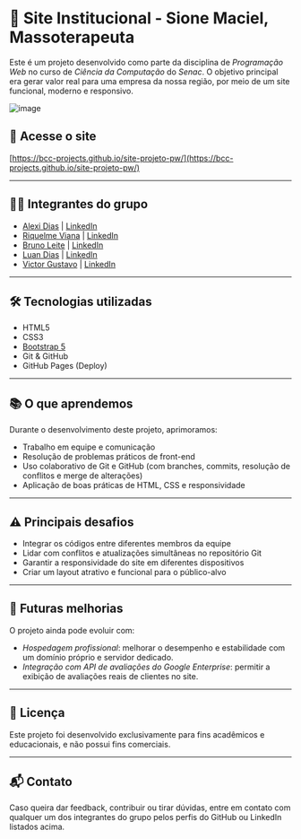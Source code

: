 # 🌿 Site Institucional - Sione Maciel, Massoterapeuta

Este é um projeto desenvolvido como parte da disciplina de *Programação Web* no curso de *Ciência da Computação* do *Senac*. O objetivo principal era gerar valor real para uma empresa da nossa região, por meio de um site funcional, moderno e responsivo.

![image](https://github.com/user-attachments/assets/c08fac64-e798-4938-b953-fef082621498)

## 🔗 Acesse o site
[https://bcc-projects.github.io/site-projeto-pw/](https://bcc-projects.github.io/site-projeto-pw/)

---

## 👨‍💻 Integrantes do grupo

- [Alexi Dias](https://github.com/AlexiAmancio) | [LinkedIn](https://www.linkedin.com/in/alexi-dias-38a77b32b/)  
- [Riquelme Viana](https://github.com/RiquelmeViana23) | [LinkedIn](https://www.linkedin.com/in/riquelme-viana-a021732a7/)  
- [Bruno Leite](https://github.com/saldanhabruno12) | [LinkedIn](https://www.linkedin.com/in/saldanhabrunol)  
- [Luan Dias](https://github.com/LuanDiias) | [LinkedIn](https://www.linkedin.com/in/luan-dias-081b622a1/)  
- [Victor Gustavo](https://github.com/victor-jesus) | [LinkedIn](https://www.linkedin.com/in/victor-gustavo-5623a5240/)

---

## 🛠️ Tecnologias utilizadas

- HTML5  
- CSS3  
- [Bootstrap 5](https://getbootstrap.com/)  
- Git & GitHub  
- GitHub Pages (Deploy)

---

## 📚 O que aprendemos

Durante o desenvolvimento deste projeto, aprimoramos:

- Trabalho em equipe e comunicação  
- Resolução de problemas práticos de front-end  
- Uso colaborativo de Git e GitHub (com branches, commits, resolução de conflitos e merge de alterações)  
- Aplicação de boas práticas de HTML, CSS e responsividade

---

## ⚠️ Principais desafios

- Integrar os códigos entre diferentes membros da equipe  
- Lidar com conflitos e atualizações simultâneas no repositório Git  
- Garantir a responsividade do site em diferentes dispositivos  
- Criar um layout atrativo e funcional para o público-alvo

---

## 🚀 Futuras melhorias

O projeto ainda pode evoluir com:

- *Hospedagem profissional*: melhorar o desempenho e estabilidade com um domínio próprio e servidor dedicado.  
- *Integração com API de avaliações do Google Enterprise*: permitir a exibição de avaliações reais de clientes no site.  

---

## 📄 Licença

Este projeto foi desenvolvido exclusivamente para fins acadêmicos e educacionais, e não possui fins comerciais.

---

## 📬 Contato

Caso queira dar feedback, contribuir ou tirar dúvidas, entre em contato com qualquer um dos integrantes do grupo pelos perfis do GitHub ou LinkedIn listados acima.
